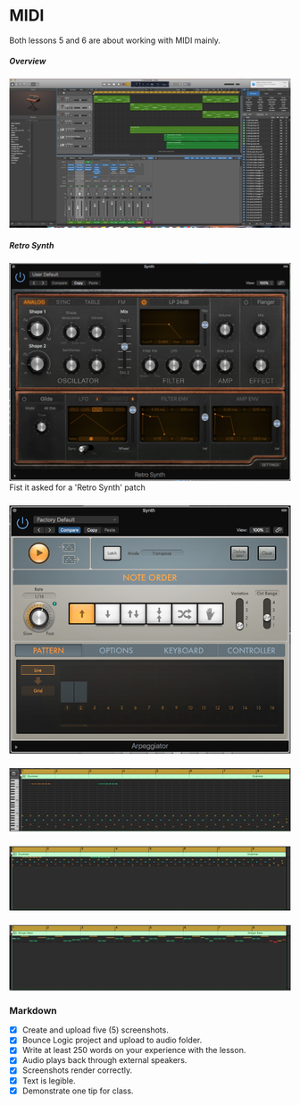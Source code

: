 # MIDI
Both lessons 5 and 6 are about working with MIDI mainly.

##### Overview
![overview](/Images/z7.png)

##### Retro Synth
![overview](/Images/z1.png)
Fist it asked for a 'Retro Synth' patch  


#####
![overview](/Images/z2.png)
#####
![overview](/Images/z6.png)
#####
![overview](/Images/z4.png)
#####
![overview](/Images/z5.png)











### Markdown
- [x] Create and upload five (5) screenshots.
- [x] Bounce Logic project and upload to audio folder.
- [x] Write at least 250 words on your experience with the lesson.
- [x] Audio plays back through external speakers.
- [x] Screenshots render correctly.
- [x] Text is legible.
- [x] Demonstrate one tip for class.
